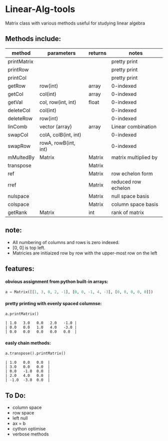 # Linear-Alg-tools


Matrix class with various methods useful for studying linear algebra

  ## Methods include:
  

 | method       | parameters            | returns          | notes                      |
 |--------------|-----------------------|------------------|----------------------------|
 |  printMatrix |                       |                  |   pretty print             |  
 |  printRow    |                       |                  |   pretty print             | 
 |  printCol    |                       |                  |   pretty print             | 
 |  getRow      | row(int)              |  array           |   0-indexed                | 
 |  getCol      | col(int)              |  array           |   0-indexed                | 
 |  getVal      | col, row(int, int)    |  float           |   0-indexed                | 
 |  deleteCol   | col(int)              |                  |   0-indexed                | 
 |  deleteRow   | row(int)              |                  |   0-indexed                | 
 |  linComb     | vector  (array)       |  array           |   Linear combination       |
 |  swapCol     | colA, colB(int, int)  |                  |   0-indexed                | 
 |  swapRow     | rowA, rowB(int, int)  |                  |   0-indexed                | 
 |  mMultedBy   | Matrix                |  Matrix          |   matrix multiplied by     | 
 |  transpose   |                       |  Matrix          |                            | 
 |  ref         |                       |  Matrix          |   row echelon form         | 
 |  rref        |                       |  Matrix          |   reduced row echelon      | 
 |  nulspace    |                       |  Matrix          |   null space basis         | 
 |  colspace    |                       |  Matrix          |   column space basis       | 
 |  getRank     | Matrix                |  int             |   rank of matrix           | 


## note:


- All numbering of columns and rows is zero indexed. 
- [0, 0] is top left. 
- Matricies are initiaized row by row with the upper-most row on the left


## features:

#### obvious assignment from python built-in arrays:


```python
a = Matrix([[1, 3, 0, 2, -1], [0, 0, -1, 4, -3], [0, 0, 0, 0, 0]])
```


#### pretty printing with evenly spaced columnse:


```python
a.printMatrix()
```


```
| 1.0   3.0   0.0   2.0   -1.0 |
| 0.0   0.0   1.0   4.0   -3.0 |
| 0.0   0.0   0.0   0.0   0.0  |
```


#### easly chain methods:


```python
a.transpose().printMatrix()
```


```
| 1.0   0.0   0.0  |
| 3.0   0.0   0.0  |
| 0.0   -1.0  0.0  |
| 2.0   4.0   0.0  |
| -1.0  -3.0  0.0  |
```


 ## To Do:
- column space
- row space
- left null
- ax = b
- cython optimise
- verbose methods
  

